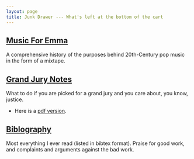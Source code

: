 ```yaml
---
layout: page
title: Junk Drawer --- What's left at the bottom of the cart
---
```





## [Music For Emma](MusicForEmma.html) 
A comprehensive history of the purposes behind 20th-Century pop music in the form of a mixtape.

## [Grand Jury Notes](http://github.com/grannycart/grand-jury)
What to do if you are picked for a grand jury and you care about, you know, justice.
* Here is a [pdf version](./grand-jury-notes.pdf).

## [Biblography](http://grannycart.net/bibliography/)
Most everything I ever read (listed in bibtex format). Praise for good work, and complaints and arguments against the bad work.




